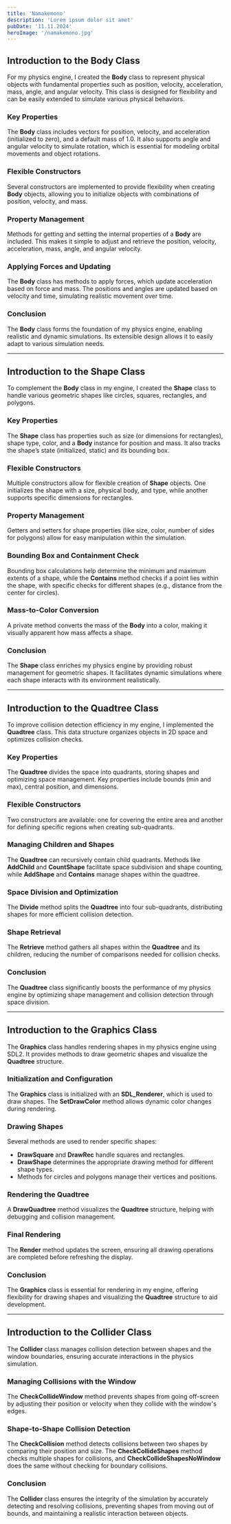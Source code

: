 ```yaml
---
title: 'Namakemono'
description: 'Lorem ipsum dolor sit amet'
pubDate: '11.11.2024'
heroImage: '/namakemono.jpg'
---
```


## Introduction to the Body Class

For my physics engine, I created the **Body** class to represent physical objects with fundamental properties such as position, velocity, acceleration, mass, angle, and angular velocity. This class is designed for flexibility and can be easily extended to simulate various physical behaviors.

### Key Properties
The **Body** class includes vectors for position, velocity, and acceleration (initialized to zero), and a default mass of 1.0. It also supports angle and angular velocity to simulate rotation, which is essential for modeling orbital movements and object rotations.

### Flexible Constructors
Several constructors are implemented to provide flexibility when creating **Body** objects, allowing you to initialize objects with combinations of position, velocity, and mass.

### Property Management
Methods for getting and setting the internal properties of a **Body** are included. This makes it simple to adjust and retrieve the position, velocity, acceleration, mass, angle, and angular velocity.

### Applying Forces and Updating
The **Body** class has methods to apply forces, which update acceleration based on force and mass. The positions and angles are updated based on velocity and time, simulating realistic movement over time.

### Conclusion
The **Body** class forms the foundation of my physics engine, enabling realistic and dynamic simulations. Its extensible design allows it to easily adapt to various simulation needs.

---

## Introduction to the Shape Class

To complement the **Body** class in my engine, I created the **Shape** class to handle various geometric shapes like circles, squares, rectangles, and polygons.

### Key Properties
The **Shape** class has properties such as size (or dimensions for rectangles), shape type, color, and a **Body** instance for position and mass. It also tracks the shape’s state (initialized, static) and its bounding box.

### Flexible Constructors
Multiple constructors allow for flexible creation of **Shape** objects. One initializes the shape with a size, physical body, and type, while another supports specific dimensions for rectangles.

### Property Management
Getters and setters for shape properties (like size, color, number of sides for polygons) allow for easy manipulation within the simulation.

### Bounding Box and Containment Check
Bounding box calculations help determine the minimum and maximum extents of a shape, while the **Contains** method checks if a point lies within the shape, with specific checks for different shapes (e.g., distance from the center for circles).

### Mass-to-Color Conversion
A private method converts the mass of the **Body** into a color, making it visually apparent how mass affects a shape.

### Conclusion
The **Shape** class enriches my physics engine by providing robust management for geometric shapes. It facilitates dynamic simulations where each shape interacts with its environment realistically.

---

## Introduction to the Quadtree Class

To improve collision detection efficiency in my engine, I implemented the **Quadtree** class. This data structure organizes objects in 2D space and optimizes collision checks.

### Key Properties
The **Quadtree** divides the space into quadrants, storing shapes and optimizing space management. Key properties include bounds (min and max), central position, and dimensions.

### Flexible Constructors
Two constructors are available: one for covering the entire area and another for defining specific regions when creating sub-quadrants.

### Managing Children and Shapes
The **Quadtree** can recursively contain child quadrants. Methods like **AddChild** and **CountShape** facilitate space subdivision and shape counting, while **AddShape** and **Contains** manage shapes within the quadtree.

### Space Division and Optimization
The **Divide** method splits the **Quadtree** into four sub-quadrants, distributing shapes for more efficient collision detection.

### Shape Retrieval
The **Retrieve** method gathers all shapes within the **Quadtree** and its children, reducing the number of comparisons needed for collision checks.

### Conclusion
The **Quadtree** class significantly boosts the performance of my physics engine by optimizing shape management and collision detection through space division.

---

## Introduction to the Graphics Class

The **Graphics** class handles rendering shapes in my physics engine using SDL2. It provides methods to draw geometric shapes and visualize the **Quadtree** structure.

### Initialization and Configuration
The **Graphics** class is initialized with an **SDL_Renderer**, which is used to draw shapes. The **SetDrawColor** method allows dynamic color changes during rendering.

### Drawing Shapes
Several methods are used to render specific shapes:
- **DrawSquare** and **DrawRec** handle squares and rectangles.
- **DrawShape** determines the appropriate drawing method for different shape types.
- Methods for circles and polygons manage their vertices and positions.

### Rendering the Quadtree
A **DrawQuadtree** method visualizes the **Quadtree** structure, helping with debugging and collision management.

### Final Rendering
The **Render** method updates the screen, ensuring all drawing operations are completed before refreshing the display.

### Conclusion
The **Graphics** class is essential for rendering in my engine, offering flexibility for drawing shapes and visualizing the **Quadtree** structure to aid development.

---

## Introduction to the Collider Class

The **Collider** class manages collision detection between shapes and the window boundaries, ensuring accurate interactions in the physics simulation.

### Managing Collisions with the Window
The **CheckCollideWindow** method prevents shapes from going off-screen by adjusting their position or velocity when they collide with the window's edges.

### Shape-to-Shape Collision Detection
The **CheckCollision** method detects collisions between two shapes by comparing their position and size. The **CheckCollideShapes** method checks multiple shapes for collisions, and **CheckCollideShapesNoWindow** does the same without checking for boundary collisions.

### Conclusion
The **Collider** class ensures the integrity of the simulation by accurately detecting and resolving collisions, preventing shapes from moving out of bounds, and maintaining a realistic interaction between objects.